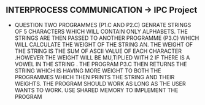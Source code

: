 
## INTERPROCESS COMMUNICATION -> IPC Project

* QUESTION
TWO PROGRAMMES (P1.C AND P2.C) GENRATE STRINGS OF 5 CHARACTERS WHICH WILL CONTAIN ONLY ALPHABETS. THE STRINGS ARE THEN PASSED TO ANOTHER PROGRAMME (P3.C) WHICH WILL CALCULATE THE WEIGHT OF THE STRING AN. THE WEIGHT OF THE STRING IS THE SUM OF ASCII VALUE OF EACH CHARACTER .HOWEVER THE WEIGHT WILL BE MU,TIPLIED WITH 2 IF THERE IS A VOWEL IN THE STRING . THE PROGRAM P3.C THEN RETURNS THE STRING WHICH IS HAVING MORE WEIGHT TO BOTH THE PROGRAMMES WHICH THEN PRINTS THE STRING AND THEIR WEIGHTS. THE PROGRAM SHOULD WORK AS LONG AS THE USER WANTS TO WORK. USE SHARED MEMORY TO IMPLEMENT THE PROGRAM